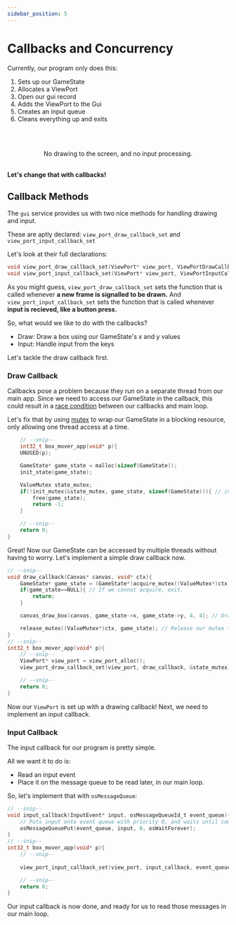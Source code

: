 ```yaml
---
sidebar_position: 5
---
```


# Callbacks and Concurrency

Currently, our program only does this:

1. Sets up our GameState
2. Allocates a ViewPort
3. Open our gui record
4. Adds the ViewPort to the Gui
5. Creates an input queue
6. Cleans everything up and exits

<br></br>
<p align="center">
No drawing to the screen, and no input processing.
<br></br>

**Let's change that with callbacks!**
</p>

## Callback Methods

The `gui` service provides us with two nice methods for handling drawing and input.

These are aptly declared: `view_port_draw_callback_set` and `view_port_input_callback_set`

Let's look at their full declarations:

```c
void view_port_draw_callback_set(ViewPort* view_port, ViewPortDrawCallback callback, void* context);
void view_port_input_callback_set(ViewPort* view_port, ViewPortInputCallback callback, void* context);
```
As you might guess, `view_port_draw_callback_set` sets the function that is called whenever **a new frame is signalled to be drawn.**
And `view_port_input_callback_set` sets the function that is called whenever **input is recieved, like a button press.**


So, what would we like to do with the callbacks?
- Draw: Draw a box using our GameState's x and y values
- Input: Handle input from the keys
  
Let's tackle the draw callback first.

### Draw Callback

Callbacks pose a problem because they run on a separate thread from our main app. Since we need to access our GameState in the callback, this could result in a [race condition](https://www.techtarget.com/searchstorage/definition/race-condition) between our callbacks and main loop.

Let's fix that by using [mutex](https://en.wikipedia.org/wiki/Lock_(computer_science)) to wrap our GameState in a blocking resource, only allowing one thread access at a time.

```c
    // --snip--
    int32_t box_mover_app(void* p){
    UNUSED(p);

    GameState* game_state = malloc(sizeof(GameState));
    init_state(game_state);

    ValueMutex state_mutex;
    if(!init_mutex(&state_mutex, game_state, sizeof(GameState))){ // initialize our mutex and checks for error
        free(game_state);
        return -1;
    }

    // --snip--
    return 0;
}
```

Great! Now our GameState can be accessed by multiple threads without having to worry. Let's implement a simple draw callback now.

```c
// --snip--
void draw_callback(Canvas* canvas, void* ctx){
    GameState* game_state = (GameState*)acquire_mutex((ValueMutex*)ctx, 25) // Acquires mutex with a timeout of 25 ticks.
    if(game_state==NULL){ // If we cannot acquire, exit.
        return;
    }

    canvas_draw_box(canvas, game_state->x, game_state->y, 4, 4); // Draw a box on the screen at game_state->x,y

    release_mutex((ValueMutex*)ctx, game_state); // Release our mutex to be used by other threads.
}
// --snip--
int32_t box_mover_app(void* p){
    // --snip--
    ViewPort* view_port = view_port_alloc();
    view_port_draw_callback_set(view_port, draw_callback, &state_mutex);

    // --snip--
    return 0;
}
```

Now our `ViewPort` is set up with a drawing callback! Next, we need to implement an input callback.

### Input Callback

The input callback for our program is pretty simple.

All we want it to do is:
- Read an input event
- Place it on the message queue to be read later, in our main loop.

So, let's implement that with `osMessageQueue`:
```c
// --snip--
void input_callback(InputEvent* input, osMessageQueueId_t event_queue){
    // Puts input onto event queue with priority 0, and waits until completion. 
    osMessageQueuePut(event_queue, input, 0, osWaitForever); 
}
// --snip--
int32_t box_mover_app(void* p){
    // --snip--
    
    view_port_input_callback_set(view_port, input_callback, event_queue);

    // --snip--
    return 0;
}

```

Our input callback is now done, and ready for us to read those messages in our main loop.

